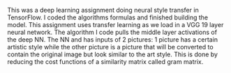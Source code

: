 This was a deep learning assignment doing neural style transfer in TensorFlow. I coded the algorithms formulas and 
finished building the model.
This assignment uses transfer learning as we load in a VGG 19 layer neural network.
The algorithm I code pulls the middle layer activations of the deep NN. The NN and has inputs of 2 pictures: 1 picture has a certain 
artistic style while the other picture is a picture that will be converted to contain the original image but look similar to the art 
style. This is done by reducing the cost functions of a similarity matrix called gram matrix.
